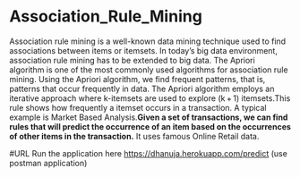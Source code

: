 # Association_Rule_Mining
Association rule mining is a well-known data mining technique used to find associations between items or itemsets. In today’s big data environment, association rule mining has to be extended to big data. The Apriori algorithm is one of the most commonly used algorithms for association rule mining. Using the Apriori algorithm, we find frequent patterns, that is, patterns that occur frequently in data. The Apriori algorithm employs an iterative approach where k-itemsets are used to explore (k + 1) itemsets.This rule shows how frequently a itemset occurs in a transaction. A typical example is Market Based Analysis.**Given a set of transactions, we can find rules that will predict the occurrence of an item based on the occurrences of other items in the transaction.**
It uses famous Online Retail data. 

#URL 
Run the application here https://dhanuja.herokuapp.com/predict
(use postman application)
